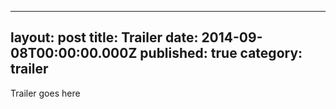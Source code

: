 
---
layout: post
title: Trailer
date: 2014-09-08T00:00:00.000Z
published: true
category: trailer
---

Trailer goes here